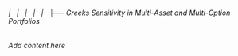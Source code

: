 ###### |   |   |   |   |   ├── Greeks Sensitivity in Multi-Asset and Multi-Option Portfolios

*Add content here*